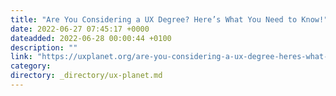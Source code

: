 ```yaml
---
title: "Are You Considering a UX Degree? Here’s What You Need to Know!"
date: 2022-06-27 07:45:17 +0000
dateadded: 2022-06-28 00:00:44 +0100
description: ""
link: "https://uxplanet.org/are-you-considering-a-ux-degree-heres-what-you-need-to-know-324cd32c4ed8?source=rss----819cc2aaeee0---4"
category:
directory: _directory/ux-planet.md
---
```


